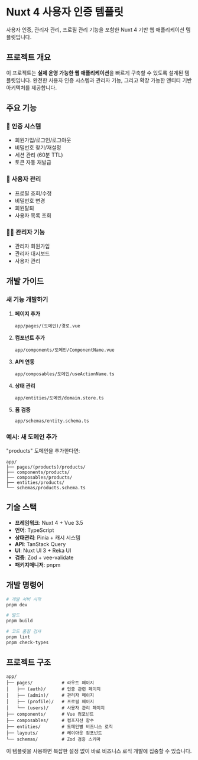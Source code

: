 # Nuxt 4 사용자 인증 템플릿

사용자 인증, 관리자 관리, 프로필 관리 기능을 포함한 Nuxt 4 기반 웹 애플리케이션 템플릿입니다.

## 프로젝트 개요

이 프로젝트는 **실제 운영 가능한 웹 애플리케이션**을 빠르게 구축할 수 있도록 설계된 템플릿입니다.
완전한 사용자 인증 시스템과 관리자 기능, 그리고 확장 가능한 엔티티 기반 아키텍처를 제공합니다.

## 주요 기능

### 🔐 인증 시스템
- 회원가입/로그인/로그아웃
- 비밀번호 찾기/재설정
- 세션 관리 (60분 TTL)
- 토큰 자동 재발급

### 👤 사용자 관리
- 프로필 조회/수정
- 비밀번호 변경
- 회원탈퇴
- 사용자 목록 조회

### 👨‍💼 관리자 기능
- 관리자 회원가입
- 관리자 대시보드
- 사용자 관리

## 개발 가이드

### 새 기능 개발하기

1. **페이지 추가**
   ```
   app/pages/(도메인)/경로.vue
   ```

2. **컴포넌트 추가**
   ```
   app/components/도메인/ComponentName.vue
   ```

3. **API 연동**
   ```
   app/composables/도메인/useActionName.ts
   ```

4. **상태 관리**
   ```
   app/entities/도메인/domain.store.ts
   ```

5. **폼 검증**
   ```
   app/schemas/entity.schema.ts
   ```

### 예시: 새 도메인 추가

"products" 도메인을 추가한다면:

```
app/
├── pages/(products)/products/
├── components/products/
├── composables/products/
├── entities/products/
└── schemas/products.schema.ts
```

## 기술 스택

- **프레임워크**: Nuxt 4 + Vue 3.5
- **언어**: TypeScript
- **상태관리**: Pinia + 캐시 시스템
- **API**: TanStack Query
- **UI**: Nuxt UI 3 + Reka UI
- **검증**: Zod + vee-validate
- **패키지매니저**: pnpm

## 개발 명령어

```bash
# 개발 서버 시작
pnpm dev

# 빌드
pnpm build

# 코드 품질 검사
pnpm lint
pnpm check-types
```

## 프로젝트 구조

```
app/
├── pages/           # 라우트 페이지
│   ├── (auth)/      # 인증 관련 페이지
│   ├── (admin)/     # 관리자 페이지
│   ├── (profile)/   # 프로필 페이지
│   └── (users)/     # 사용자 관리 페이지
├── components/      # Vue 컴포넌트
├── composables/     # 컴포지션 함수
├── entities/        # 도메인별 비즈니스 로직
├── layouts/         # 레이아웃 컴포넌트
└── schemas/         # Zod 검증 스키마
```

이 템플릿을 사용하면 복잡한 설정 없이 바로 비즈니스 로직 개발에 집중할 수 있습니다.